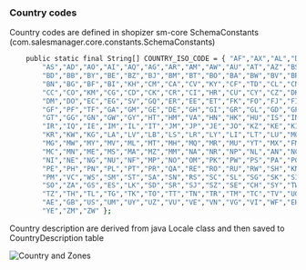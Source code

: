 
### Country codes

Country codes are defined in shopizer sm-core SchemaConstants (com.salesmanager.core.constants.SchemaConstants)
 
```sh
	public static final String[] COUNTRY_ISO_CODE = { "AF","AX","AL","DZ",
		"AS","AD","AO","AI","AQ","AG","AR","AM","AW","AU","AT","AZ","BS","BH",
		"BD","BB","BY","BE","BZ","BJ","BM","BT","BO","BA","BW","BV","BR","IO",
		"BN","BG","BF","BI","KH","CM","CA","CV","KY","CF","TD","CL","CN","CX",
		"CC","CO","KM","CG","CD","CK","CR","CI","HR","CU","CY","CZ","DK","DJ",
		"DM","DO","EC","EG","SV","GQ","ER","EE","ET","FK","FO","FJ","FI","FR",
		"GF","PF","TF","GA","GM","GE","DE","GH","GI","GR","GL","GD","GP","GU",
		"GT","GG","GN","GW","GY","HT","HM","VA","HN","HK","HU","IS","IN","ID",
		"IR","IQ","IE","IM","IL","IT","JM","JP","JE","JO","KZ","KE","KI","KP",
		"KR","KW","KG","LA","LV","LB","LS","LR","LY","LI","LT","LU","MO","MK",
		"MG","MW","MY","MV","ML","MT","MH","MQ","MR","MU","YT","MX","FM","MD",
		"MC","MN","ME","MS","MA","MZ","MM","NA","NR","NP","NL","AN","NC","NZ",
		"NI","NE","NG","NU","NF","MP","NO","OM","PK","PW","PS","PA","PG","PY",
		"PE","PH","PN","PL","PT","PR","QA","RE","RO","RU","RW","SH","KN","LC",
		"PM","VC","WS","SM","ST","SA","SN","RS","SC","SL","SG","SK","SI","SB",
		"SO","ZA","GS","ES","LK","SD","SR","SJ","SZ","SE","CH","SY","TW","TJ",
		"TZ","TH","TL","TG","TK","TO","TT","TN","TR","TM","TC","TV","UG","UA",
		"AE","GB","US","UM","UY","UZ","VU","VE","VN","VG","VI","WF","EH",
	    "YE","ZM","ZW" };
```

Country description are derived from java Locale class and then saved to
CountryDescription table

![Country and Zones](/images/documentation/country-zones.png "Country and zones refernece data")

